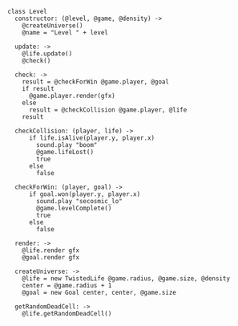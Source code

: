     class Level
      constructor: (@level, @game, @density) ->
        @createUniverse()
        @name = "Level " + level

      update: ->
        @life.update()
        @check()

      check: ->
        result = @checkForWin @game.player, @goal
        if result
          @game.player.render(gfx)
        else
          result = @checkCollision @game.player, @life
        result

      checkCollision: (player, life) ->
          if life.isAlive(player.y, player.x)
            sound.play "boom"
            @game.lifeLost()
            true
          else
            false

      checkForWin: (player, goal) ->
          if goal.won(player.y, player.x)
            sound.play "secosmic_lo"
            @game.levelComplete()
            true
          else
            false

      render: ->
        @life.render gfx
        @goal.render gfx

      createUniverse: ->
        @life = new TwistedLife @game.radius, @game.size, @density
        center = @game.radius + 1
        @goal = new Goal center, center, @game.size

      getRandomDeadCell: ->
        @life.getRandomDeadCell()
